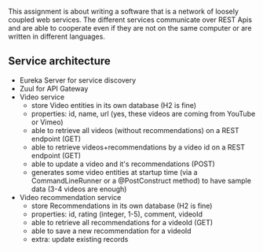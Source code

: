 This assignment is about writing a software that is a network of loosely coupled web services. The different services communicate over REST Apis and are able to cooperate even if they are not on the same computer or are written in different languages.<br>
## Service architecture

- Eureka Server for service discovery
- Zuul for API Gateway
- Video service
  - store Video entities in its own database (H2 is fine)
  - properties: id, name, url (yes, these videos are coming from YouTube or Vimeo)
  - able to retrieve all videos (without recommendations) on a REST endpoint (GET)
  - able to retrieve videos+recommendations by a video id on a REST endpoint (GET)
  - able to update a video and it's recommendations (POST)
  - generates some video entities at startup time (via a CommandLineRunner or a @PostConstruct method) to have sample data (3-4 videos are enough)
- Video recommendation service
  - store Recommendations in its own database (H2 is fine)
  - properties: id, rating (integer, 1-5), comment, videoId
  - able to retrieve all recommendations for a videoId (GET)
  - able to save a new recommendation for a videoId
  - extra: update existing records
